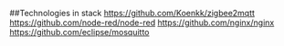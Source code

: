 ##Technologies in stack
https://github.com/Koenkk/zigbee2mqtt
https://github.com/node-red/node-red
https://github.com/nginx/nginx
https://github.com/eclipse/mosquitto
